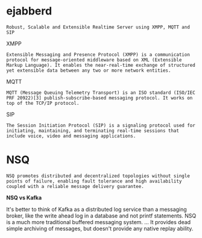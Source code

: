 


# ejabberd   

```
Robust, Scalable and Extensible Realtime Server using XMPP, MQTT and SIP
```

XMPP
```
Extensible Messaging and Presence Protocol (XMPP) is a communication protocol for message-oriented middleware based on XML (Extensible Markup Language). It enables the near-real-time exchange of structured yet extensible data between any two or more network entities.
```

MQTT
```
MQTT (Message Queuing Telemetry Transport) is an ISO standard (ISO/IEC PRF 20922)[3] publish-subscribe-based messaging protocol. It works on top of the TCP/IP protocol. 
```

SIP
```
The Session Initiation Protocol (SIP) is a signaling protocol used for initiating, maintaining, and terminating real-time sessions that include voice, video and messaging applications.
```


# NSQ    

```
NSQ promotes distributed and decentralized topologies without single points of failure, enabling fault tolerance and high availability coupled with a reliable message delivery guarantee. 
```

**NSQ vs Kafka**

It's better to think of Kafka as a distributed log service than a messaging broker, like the write ahead log in a database and not printf statements. NSQ is a much more traditional buffered messaging system. ... It provides dead simple archiving of messages, but doesn't provide any native replay ability.

